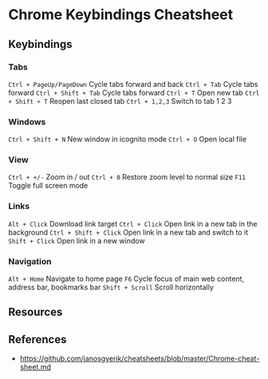 # Chrome Keybindings Cheatsheet

## Keybindings

### Tabs

`Ctrl + PageUp/PageDown` Cycle tabs forward and back
`Ctrl + Tab` Cycle tabs forward
`Ctrl + Shift + Tab` Cycle tabs forward
`Ctrl + T` Open new tab
`Ctrl + Shift + T` Reopen last closed tab
`Ctrl + 1,2,3` Switch to tab 1 2 3

### Windows

`Ctrl + Shift + N` New window in icognito mode
`Ctrl + O` Open local file

### View

`Ctrl + +/-` Zoom in / out
`Ctrl + 0` Restore zoom level to normal size
`F11` Toggle full screen mode

### Links

`Alt + Click` Download link target
`Ctrl + Click` Open link in a new tab in the background
`Ctrl + Shift + Click` Open link in a new tab and switch to it
`Shift + Click` Open link in a new window

### Navigation

`Alt + Home` Navigate to home page
`F6` Cycle focus of main web content, address bar, bookmarks bar
`Shift + Scroll` Scroll horizontally

## Resources

## References

- https://github.com/janosgyerik/cheatsheets/blob/master/Chrome-cheat-sheet.md
